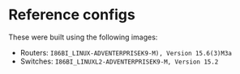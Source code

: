 # Reference configs
These were built using the following images:
  - Routers: `I86BI_LINUX-ADVENTERPRISEK9-M), Version 15.6(3)M3a`
  - Switches: `I86BI_LINUXL2-ADVENTERPRISEK9-M, Version 15.2`
